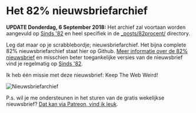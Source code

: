 # Het 82% nieuwsbriefarchief

**UPDATE Donderdag, 6 September 2018:** Het archief zal voortaan worden aangevuld op [Sinds '82](https://github.com/reinier/sinds82-jekyll) en heel specifiek in de [_posts/82procent/](https://github.com/reinier/sinds82-jekyll/tree/master/_posts/82procent) directory.

Leg dat maar op je scrabblebordje; nieuwsbriefarchief. Het bijna complete 82% nieuwsbriefarchief staat hier op Github. [Meer informatie over de 82% nieuwsbrief](http://82procent.nl) en misschien beter toegankelijke versies van de nieuwsbrief vind je regelmatig op [Sinds '82](https://sinds82.nl).

Ik heb één missie met deze nieuwsbrief: Keep The Web Weird!

![Nieuwsbriefarchief](https://media2.giphy.com/media/MMQrQQ87G2MmY/giphy.gif)

P.s. wil je me ondersteunen in het sturen van de gratis wekelijkse nieuwsbrief? [Dat kan via Patreon, vind ik leuk](https://www.patreon.com/reinier).
